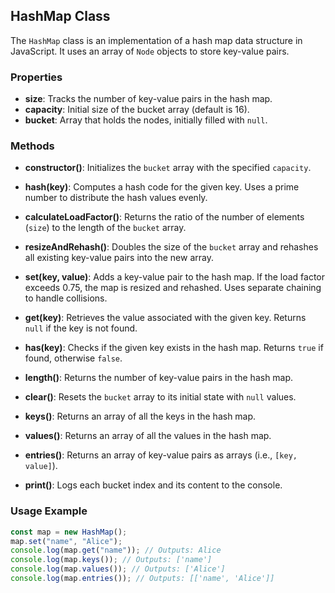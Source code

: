 ## HashMap Class

The `HashMap` class is an implementation of a hash map data structure in JavaScript. It uses an array of `Node` objects to store key-value pairs.

### Properties

-   **size**: Tracks the number of key-value pairs in the hash map.
-   **capacity**: Initial size of the bucket array (default is 16).
-   **bucket**: Array that holds the nodes, initially filled with `null`.

### Methods

-   **constructor()**: Initializes the `bucket` array with the specified `capacity`.

-   **hash(key)**: Computes a hash code for the given key. Uses a prime number to distribute the hash values evenly.

-   **calculateLoadFactor()**: Returns the ratio of the number of elements (`size`) to the length of the `bucket` array.

-   **resizeAndRehash()**: Doubles the size of the `bucket` array and rehashes all existing key-value pairs into the new array.

-   **set(key, value)**: Adds a key-value pair to the hash map. If the load factor exceeds 0.75, the map is resized and rehashed. Uses separate chaining to handle collisions.

-   **get(key)**: Retrieves the value associated with the given key. Returns `null` if the key is not found.

-   **has(key)**: Checks if the given key exists in the hash map. Returns `true` if found, otherwise `false`.

-   **length()**: Returns the number of key-value pairs in the hash map.

-   **clear()**: Resets the `bucket` array to its initial state with `null` values.

-   **keys()**: Returns an array of all the keys in the hash map.

-   **values()**: Returns an array of all the values in the hash map.

-   **entries()**: Returns an array of key-value pairs as arrays (i.e., `[key, value]`).

-   **print()**: Logs each bucket index and its content to the console.

### Usage Example

```javascript
const map = new HashMap();
map.set("name", "Alice");
console.log(map.get("name")); // Outputs: Alice
console.log(map.keys()); // Outputs: ['name']
console.log(map.values()); // Outputs: ['Alice']
console.log(map.entries()); // Outputs: [['name', 'Alice']]
```
